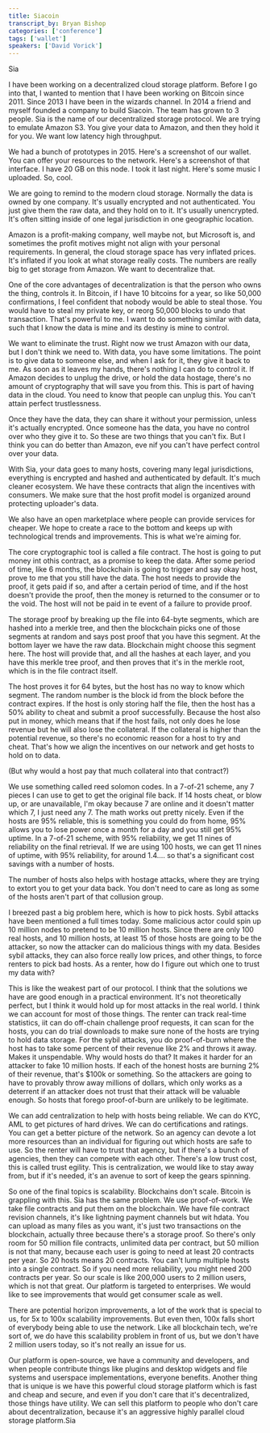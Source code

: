 ```yaml
---
title: Siacoin
transcript_by: Bryan Bishop
categories: ['conference']
tags: ['wallet']
speakers: ['David Vorick']
---
```


Sia

I have been working on a decentralized cloud storage platform. Before I go into that, I wanted to mention that I have been working on Bitcoin since 2011. Since 2013 I have been in the wizards channel. In 2014 a friend and myself founded a company to build Siacoin. The team has grown to 3 people. Sia is the name of our decentralized storage protocol. We are trying to emulate Amazon S3. You give your data to Amazon, and then they hold it for you. We want low latency high throughput.

We had a bunch of prototypes in 2015. Here's a screenshot of our wallet. You can offer your resources to the network. Here's a screenshot of that interface. I have 20 GB on this node. I took it last night. Here's some music I uploaded. So, cool.

We are going to remind to the modern cloud storage. Normally the data is owned by one company. It's usually encrypted and not authenticated. You just give them the raw data, and they hold on to it. It's usually unencrypted. It's often sitting inside of one legal jurisdiction in one geographic location.

Amazon is a profit-making company, well maybe not, but Microsoft is, and sometimes the profit motives might not align with your personal requirements. In general, the cloud storage space has very inflated prices. It's inflated if you look at what storage really costs. The numbers are really big to get storage from Amazon. We want to decentralize that.

One of the core advantages of decentralization is that the person who owns the thing, controls it. In Bitcoin, if I have 10 bitcoins for a year, so like 50,000 confirmations, I feel confident that nobody would be able to steal those. You would have to steal my private key, or reorg 50,000 blocks to undo that transaction. That's powerful to me. I want to do something similar with data, such that I know the data is mine and its destiny is mine to control.

We want to eliminate the trust. Right now we trust Amazon with our data, but I don't think we need to. With data, you have some limitations. The point is to give data to someone else, and when I ask for it, they give it back to me. As soon as it leaves my hands, there's nothing I can do to control it. If Amazon decides to unplug the drive, or hold the data hostage, there's no amount of cryptography that will save you from this. This is part of having data in the cloud. You need to know that people can unplug this. You can't attain perfect trustlessness.

Once they have the data, they can share it without your permission, unless it's actually encrypted. Once someone has the data, you have no control over who they give it to. So these are two things that you can't fix. But I think you can do better than Amazon, eve nif you can't have perfect control over your data.

With Sia, your data goes to many hosts, covering many legal jurisdictions, everything is encrypted and hashed and authenticated by default. It's much cleaner ecosystem. We have these contracts that align the incentives with consumers. We make sure that the host profit model is organized around protecting uploader's data.

We also have an open marketplace where people can provide services for cheaper. We hope to create a race to the bottom and keeps up with technological trends and improvements. This is what we're aiming for.

The core cryptographic tool is called a file contract. The host is going to put money int othis contract, as a promise to keep the data. After some period of time, like 6 months, the blockchain is going to trigger and say okay host, prove to me that you still have the data. The host needs to provide the proof, it gets paid if so, and after a certain period of time, and if the host doesn't provide the proof, then the money is returned to the consumer or to the void. The host will not be paid in te event of a failure to provide proof.

The storage proof by breaking up the file into 64-byte segments, which are hashed into a merkle tree, and then the blockchain picks one of those segments at random and says post proof that you have this segment. At the bottom layer we have the raw data. Blockchain might choose this segment here. The host will provide that, and all the hashes at each layer, and you have this merkle tree proof, and then proves that it's in the merkle root, which is in the file contract itself.

The host proves it for 64 bytes, but the host has no way to know which segment. The random number is the block id from the block before the contract expires. If the host is only storing half the file, then the host has a 50% ability to cheat and submit a proof successfully. Because the host also put in money, which means that if the host fails, not only does he lose revenue but he will also lose the collateral. If the collateral is higher than the potential revenue, so there's no economic reason for a host to try and cheat. That's how we align the incentives on our network and get hosts to hold on to data.

(But why would a host pay that much collateral into that contract?)

We use something called reed solomon codes. In a 7-of-21 scheme, any 7 pieces I can use to get to get the original file back. If 14 hosts cheat, or blow up, or are unavailable, I'm okay because 7 are online and it doesn't matter which 7, I just need any 7. The math works out pretty nicely. Even if the hosts are 95% reliable, this is something you could do from home, 95% allows you to lose power once a month for a day and you still get 95% uptime. In a 7-of-21 scheme, with 95% reliability, we get 11 nines of reliability on the final retrieval. If we are using 100 hosts, we can get 11 nines of uptime, with 95% reliability, for around 1.4.... so that's a significant cost savings with a number of hosts.

The number of hosts also helps with hostage attacks, where they are trying to extort you to get your data back. You don't need to care as long as some of the hosts aren't part of that collusion group.

I breezed past a big problem here, which is how to pick hosts. Sybil attacks have been mentioned a full times today. Some malicious actor could spin up 10 million nodes to pretend to be 10 million hosts. Since there are only 100 real hosts, and 10 million hosts, at least 15 of those hosts are going to be the attacker, so now the attacker can do malicious things with my data. Besides sybil attacks, they can also force really low prices, and other things, to force renters to pick bad hosts. As a renter, how do I figure out which one to trust my data with?

This is like the weakest part of our protocol. I think that the solutions we have are good enough in a practical environment. It's not theoretically perfect, but I think it would hold up for most attacks in the real world. I think we can account for most of those things. The renter can track real-time statistics, iit can do off-chain challenge proof requests, it can scan for the hosts, you can do trial downloads to make sure none of the hosts are trying to hold data storage. For the sybil attacks, you do proof-of-burn where the host has to take some percent of their revenue like 2% and throws it away. Makes it unspendable. Why would hosts do that? It makes it harder for an attacker to fake 10 million hosts. If each of the honest hosts are burning 2% of their revenue, that's $100k or something. So the attackers are going to have to provably throw away millions of dollars, which only works as a deterrent if an attacker does not trust that their attack will be valuable enough. So hosts that forego proof-of-burn are unlikely to be legitimate.

We can add centralization to help with hosts being reliable. We can do KYC, AML to get pictures of hard drives. We can do certifications and ratings. You can get a better picture of the network. So an agency can devote a lot more resources than an individual for figuring out which hosts are safe to use. So the renter will have to trust that agency, but if there's a bunch of agencies, then they can compete with each other. There's a low trust cost, this is called trust egility. This is centralization, we would like to stay away from, but if it's needed, it's an avenue to sort of keep the gears spinning.

So one of the final topics is scalability. Blockchains don't scale. Bitcoin is grappling with this. Sia has the same problem. We use proof-of-work. We take file contracts and put them on the blockchain. We have file contract revision channels, it's like lightning payment channels but wit hdata. You can upload as many files as you want, it's just two transactions on the blockchain, actually three because there's a storage proof. So there's only room for 50 million file contracts, unlimited data per contract, but 50 million is not that many, because each user is going to need at least 20 contracts per year. So 20 hosts means 20 contracts. You can't lump multiple hosts into a single contract. So if you need more reliability, you might need 200 contracts per year. So our scale is like 200,000 users to 2 million users, which is not that great. Our platform is targeted to enterprises. We would like to see improvements that would get consumer scale as well.

There are potential horizon improvements, a lot of the work that is special to us, for 5x to 100x scalability improvements. But even then, 100x falls short of everybody being able to use the network. Like all blockchain tech, we're sort of, we do have this scalability problem in front of us, but we don't have 2 million users today, so it's not really an issue for us.

Our platform is open-source, we have a community and developers, and when people contribute things like plugins and desktop widgets and file systems and userspace implementations, everyone benefits. Another thing that is unique is we have this powerful cloud storage platform which is fast and cheap and secure, and even if you don't care that it's decentralized, those things have utility. We can sell this platform to people who don't care about decentralization, because it's an aggressive highly parallel cloud storage platform.Sia
